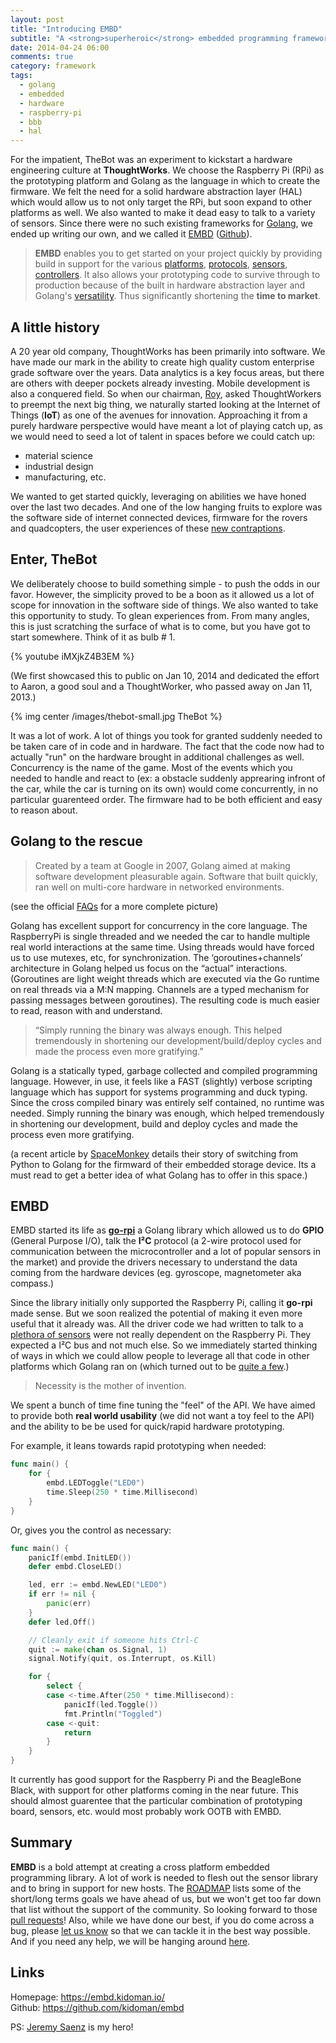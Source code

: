 ```yaml
---
layout: post
title: "Introducing EMBD"
subtitle: "A <strong>superheroic</strong> embedded programming framework"
date: 2014-04-24 06:00
comments: true
category: framework
tags:
  - golang
  - embedded
  - hardware
  - raspberry-pi
  - bbb
  - hal
---
```


For the impatient, TheBot was an experiment to kickstart a hardware engineering culture at **ThoughtWorks**. We choose the Raspberry Pi (RPi) as the prototyping platform and Golang as the language in which to create the firmware. We felt the need for a solid hardware abstraction layer (HAL) which would allow us to not only target the RPi, but soon expand to other platforms as well. We also wanted to make it dead easy to talk to a variety of sensors. Since there were no such existing frameworks for [Golang](http://golang.org/), we ended up writing our own, and we called it [EMBD](https://embd.kidoman.io/) ([Github](https://github.com/kidoman/embd)). 

> **EMBD** enables you to get started on your project quickly by providing build in support for the various [platforms](https://github.com/kidoman/embd#platforms-supported), [protocols](https://github.com/kidoman/embd#protocols-supported), [sensors](https://github.com/kidoman/embd#sensors-supported), [controllers](https://github.com/kidoman/embd#controllers). It also allows your prototyping code to survive through to production because of the built in hardware abstraction layer and Golang's [versatility](https://github.com/kidoman/embd/wiki/Why-Go). Thus significantly shortening the **time to market**.

## A little history

A 20 year old company, ThoughtWorks has been primarily into software. We have made our mark in the ability to create high quality custom enterprise grade software over the years. Data analytics is a key focus areas, but there are others with deeper pockets already investing. Mobile development is also a conquered field. So when our chairman, [Roy](http://en.wikipedia.org/wiki/Neville_Roy_Singham), asked ThoughtWorkers to preempt the next big thing, we naturally started looking at the Internet of Things (**IoT**) as one of the avenues for innovation. Approaching it from a purely hardware perspective would have meant a lot of playing catch up, as we would need to seed a lot of talent in spaces before we could catch up:

* material science
* industrial design
* manufacturing, etc.

We wanted to get started quickly, leveraging on abilities we have honed over the last two decades. And one of the low hanging fruits to explore was the software side of internet connected devices, firmware for the rovers and quadcopters, the user experiences of these [new contraptions](https://nest.com/thermostat/life-with-nest-thermostat/).

## Enter, TheBot

We deliberately choose to build something simple - to push the odds in our favor. However, the simplicity proved to be a boon as it allowed us a lot of scope for innovation in the software side of things. We also wanted to take this opportunity to study. To glean experiences from. From many angles, this is just scratching the surface of what is to come, but you have got to start somewhere. Think of it as bulb # 1.

{% youtube iMXjkZ4B3EM %}

(We first showcased this to public on Jan 10, 2014 and dedicated the effort to Aaron, a good soul and a ThoughtWorker, who passed away on Jan 11, 2013.)

{% img center /images/thebot-small.jpg TheBot %}

It was a lot of work. A lot of things you took for granted suddenly needed to be taken care of in code and in hardware. The fact that the code now had to actually "run" on the hardware brought in additional challenges as well. Concurrency is the name of the game. Most of the events which you needed to handle and react to (ex: a obstacle suddenly apprearing infront of the car, while the car is turning on its own) would come concurrently, in no particular guarenteed order. The firmware had to be both efficient and easy to reason about.

## Golang to the rescue

> Created by a team at Google in 2007, Golang aimed at making software development pleasurable again. Software that built quickly, ran well on multi-core hardware in networked environments.

(see the official [FAQs](http://golang.org/doc/faq#What_is_the_purpose_of_the_project) for a more complete picture)

Golang has excellent support for concurrency in the core language. The RaspberryPi is single threaded and we needed the car to handle multiple real world interactions at the same time. Using threads would have forced us to use mutexes, etc, for synchronization. The ‘goroutines+channels’ architecture in Golang helped us focus on the “actual” interactions. (Goroutines are light weight threads which are executed via the Go runtime on real threads via a M:N mapping. Channels are a typed mechanism for passing messages between goroutines). The resulting code is much easier to read, reason with and understand.

> “Simply running the binary was always enough. This helped tremendously in shortening our development/build/deploy cycles and made the process even more gratifying.”

Golang is a statically typed, garbage collected and compiled programming language. However, in use, it feels like a FAST (slightly) verbose scripting language which has support for systems programming and duck typing. Since the cross compiled binary was entirely self contained, no runtime was needed. Simply running the binary was enough, which helped tremendously in shortening our development, build and deploy cycles and made the process even more gratifying.

(a recent article by [SpaceMonkey](https://www.spacemonkey.com/blog/posts/go-space-monkey) details their story of switching from Python to Golang for the firmward of their embedded storage device. Its a must read to get a better idea of what Golang has to offer in this space.)

## EMBD

EMBD started its life as **[go-rpi](https://github.com/kidoman/embd/tree/go-rpi)** a Golang library which allowed us to do **GPIO** (General Purpose I/O), talk the **I²C** protocol (a 2-wire protocol used for communication between the microcontroller and a lot of popular sensors in the market) and provide the drivers necessary to understand the data coming from the hardware  devices (eg. gyroscope, magnetometer aka compass.)

Since the library initially only supported the Raspberry Pi, calling it **go-rpi** made sense. But we soon realized the potential of making it even more useful that it already was. All the driver code we had written to talk to a [plethora of sensors](https://github.com/kidoman/embd#sensors-supported) were not really dependent on the Raspberry Pi. They expected a I²C bus and not much else. So we immediately started thinking of ways in which we could allow people to leverage all that code in other platforms which Golang ran on (which turned out to be [quite a few](https://github.com/kidoman/embd#platforms-supported).)

> Necessity is the mother of invention. 

We spent a bunch of time fine tuning the "feel" of the API. We have aimed to provide both **real world usability** (we did not want a toy feel to the API) and the ability to be be used for quick/rapid hardware prototyping.

For example, it leans towards rapid prototyping when needed:

```go
func main() {
	for {
		embd.LEDToggle("LED0")
		time.Sleep(250 * time.Millisecond)
	}
}
```

Or, gives you the control as necessary:

```go
func main() {
	panicIf(embd.InitLED())
	defer embd.CloseLED()

	led, err := embd.NewLED("LED0")
	if err != nil {
		panic(err)
	}
	defer led.Off()

	// Cleanly exit if someone hits Ctrl-C
	quit := make(chan os.Signal, 1)
	signal.Notify(quit, os.Interrupt, os.Kill)

	for {
		select {
		case <-time.After(250 * time.Millisecond):
			panicIf(led.Toggle())
			fmt.Println("Toggled")
		case <-quit:
			return
		}
	}
}

```

It currently has good support for the Raspberry Pi and the BeagleBone Black, with support for other platforms coming in the near future. This should almost guarentee that the particular combination of prototyping board, sensors, etc. would most probably work OOTB with EMBD.

## Summary

**EMBD** is a bold attempt at creating a cross platform embedded programming library. A lot of work is needed to flesh out the sensor library and to bring in support for new hosts. The [ROADMAP](https://github.com/kidoman/embd/blob/master/ROADMAP.md) lists some of the short/long terms goals we have ahead of us, but we won't get too far down that list without the support of the community. So looking forward to those [pull requests](https://github.com/kidoman/embd/pulls)! Also, while we have done our best, if you do come across a bug, please [let us know](https://github.com/kidoman/embd/issues) so that we can tackle it in the best way possible. And if you need any help, we will be hanging around [here](https://groups.google.com/forum/#!forum/go-embd).

## Links

Homepage: https://embd.kidoman.io/<br/>
Github: https://github.com/kidoman/embd

PS: [Jeremy Saenz](https://github.com/codegangsta) is my hero!
